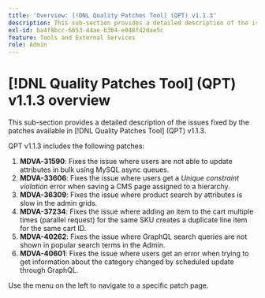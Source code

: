 ```yaml
---
title: 'Overview: [!DNL Quality Patches Tool] (QPT) v1.1.3'
description: This sub-section provides a detailed description of the issues fixed by the patches available in [!DNL Quality Patches Tool] (QPT) v1.1.3.
exl-id: ba4f8bcc-6653-44ae-b304-e048f42dae5c
feature: Tools and External Services
role: Admin
---
```

# [!DNL Quality Patches Tool] (QPT) v1.1.3 overview

This sub-section provides a detailed description of the issues fixed by the patches available in [!DNL Quality Patches Tool] (QPT) v1.1.3.

QPT v1.1.3 includes the following patches:

1. **MDVA-31590**: Fixes the issue where users are not able to update attributes in bulk using MySQL async queues.
1. **MDVA-33606**: Fixes the issue where users get a *Unique constraint violation* error when saving a CMS page assigned to a hierarchy.
1. **MDVA-36309**: Fixes the issue where product search by attributes is slow in the admin grids.
1. **MDVA-37234**: Fixes the issue where adding an item to the cart multiple times (parallel request) for the same SKU creates a duplicate line item for the same cart ID.
1. **MDVA-40262**: Fixes the issue where GraphQL search queries are not shown in popular search terms in the Admin.
1. **MDVA-40601**: Fixes the issue where users get an error when trying to get information about the category changed by scheduled update through GraphQL.

Use the menu on the left to navigate to a specific patch page.
